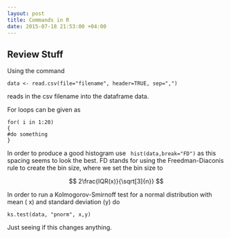 ```yaml
---
layout: post
title: Commands in R 
date: 2015-07-18 21:53:00 +04:00
---
```


Review Stuff
------------------------------

Using the command 

```
data <- read.csv(file="filename", header=TRUE, sep=",")
```
reads in the csv filename into the dataframe data. 

For loops can be given as 

```
for( i in 1:20)
{
#do something
}
```
In order to produce a good histogram use ``` hist(data,break="FD")``` as this spacing seems to look the best. FD stands for using the Freedman-Diaconis rule to create the bin size, where we set the bin size to

$$
2\frac{IQR(x)}{\sqrt[3]{n}}
$$

In order to run a Kolmogorov-Smirnoff test for a normal distribution with mean \( x\) and standard deviation \(y\) do

```
ks.test(data, "pnorm", x,y)
```


Just seeing if this changes anything.
